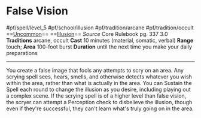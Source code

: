 # False Vision
#pf/spell/level_5 #pf/school/illusion #pf/tradition/arcane #pf/tradition/occult
==[Uncommon](../../../Traits/Uncommon.md)== ==[Illusion](../../../Traits/Illusion.md)==
*Source* Core Rulebook pg. 337 3.0
**Traditions** arcane, occult
**Cast** 10 minutes (material, somatic, verbal)
**Range** touch; **Area** 100-foot burst
**Duration** until the next time you make your daily preparations

---
You create a false image that fools any attempts to scry on an area. Any scrying spell sees, hears, smells, and otherwise detects whatever you wish within the area, rather than what is actually in the area. You can Sustain the Spell each round to change the illusion as you desire, including playing out a complex scene. If the scrying spell is of a higher level than false vision, the scryer can attempt a Perception check to disbelieve the illusion, though even if they're successful, they can't learn what's truly going on in the area.